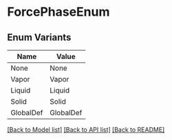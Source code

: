 # ForcePhaseEnum

## Enum Variants

| Name | Value |
|---- | -----|
| None | None |
| Vapor | Vapor |
| Liquid | Liquid |
| Solid | Solid |
| GlobalDef | GlobalDef |


[[Back to Model list]](../README.md#documentation-for-models) [[Back to API list]](../README.md#documentation-for-api-endpoints) [[Back to README]](../README.md)


